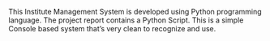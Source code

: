 This Institute Management System is developed using Python programming language. 
The project report contains a Python Script. 
This is a simple Console based system that’s very clean to recognize and use.
